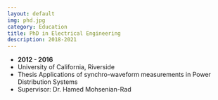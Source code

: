 ```yaml
---
layout: default
img: phd.jpg
category: Education
title: PhD in Electrical Engineering
description: 2018-2021
---
```


* __2012 - 2016__
* University of California, Riverside
* Thesis Applications of synchro-waveform measurements in Power Distribution Systems
* Supervisor: Dr. Hamed Mohsenian-Rad


